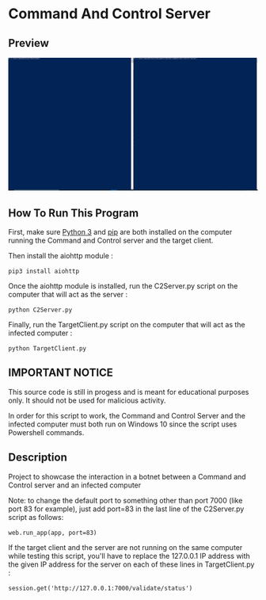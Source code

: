 # Command And Control Server

## Preview

![](command-and-control-server-animation.gif)

## How To Run This Program

First, make sure [Python 3](https://www.python.org/downloads/) and [pip](https://pypi.org/project/pip/) are both installed on the computer running the Command and Control
server and the target client.

Then install the aiohttp module :

	pip3 install aiohttp
  
Once the aiohttp module is installed, run the C2Server.py script on the computer that will act as the server :

	python C2Server.py
  
Finally, run the TargetClient.py script on the computer that will act as the infected computer :

	python TargetClient.py
  
 

## IMPORTANT NOTICE

This source code is still in progess and is meant for educational purposes only. It should not be used for malicious activity.

In order for this script to work, the Command and Control Server and the infected computer must both run on Windows 10 since the script uses Powershell commands.


## Description

Project to showcase the interaction in a botnet between a Command and Control server and an infected computer

Note: to change the default port to something other than port 7000 (like port 83 for example), just add port=83 in the last line of the C2Server.py script as follows:

	web.run_app(app, port=83)


If the target client and the server are not running on the same computer while testing this script, you'll have to replace the 127.0.0.1 IP address with the
given IP address for the server on each of these lines in TargetClient.py :

	session.get('http://127.0.0.1:7000/validate/status')
